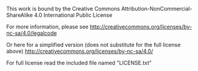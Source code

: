 This work is bound by the Creative Commons Attribution-NonCommercial-ShareAlike 4.0 International Public License

For more information, please see
<http://creativecommons.org/licenses/by-nc-sa/4.0/legalcode>

Or here for a simplified version (does not substitute for the full license above)
<http://creativecommons.org/licenses/by-nc-sa/4.0/>

For full license read the included file named "LICENSE.txt"